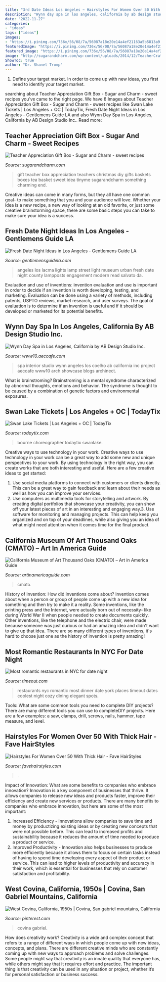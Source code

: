 ```yaml
---
title: "3rd Date Ideas Los Angeles ~ Hairstyles For Women Over 50 With Thick Hair"
description: "Wynn day spa in los angeles, california by ab design studio inc."
date: "2022-11-27"
categories:
- "ideas"
tags: ["ideas"]
images:
- "https://i.pinimg.com/736x/56/08/7a/56087a18e20e14a4ef21163a5b5813a9.jpg"
featuredImage: "https://i.pinimg.com/736x/56/08/7a/56087a18e20e14a4ef21163a5b5813a9.jpg"
featured_image: "https://i.pinimg.com/736x/56/08/7a/56087a18e20e14a4ef21163a5b5813a9.jpg"
image: "http://sugarandcharm.com/wp-content/uploads/2014/12/TeacherCrates-1.jpg"
ShowToc: true
author: "Dr. Shanel Tromp"
---
```



1. Define your target market. In order to come up with new ideas, you first need to identify your target market.

	

		
searching about Teacher Appreciation Gift Box - Sugar and Charm - sweet recipes you've came to the right page. We have 8 Images about Teacher Appreciation Gift Box - Sugar and Charm - sweet recipes like Swan Lake Tickets | Los Angeles + OC | TodayTix, Fresh Date Night Ideas in Los Angeles - Gentlemens Guide LA and also Wynn Day Spa in Los Angeles, California by AB Design Studio Inc.. Read more:
		
    
## Teacher Appreciation Gift Box - Sugar And Charm - Sweet Recipes

<img loading=lazy src="http://sugarandcharm.com/wp-content/uploads/2014/12/TeacherCrates-1.jpg" onerror="this.onerror=null;this.src='https://tse2.mm.bing.net/th?id=OIP.sf8irk7ph3zqYXOK1bzMNgHaLH&amp;pid=15.1';" alt="Teacher Appreciation Gift Box - Sugar and Charm - sweet recipes">

_Source: sugarandcharm.com_

>gift teacher box appreciation teachers christmas diy gifts baskets boxes tea basket sweet idea tinyme sugarandcharm something charming end. 

	

Creative ideas can come in many forms, but they all have one common goal- to make something that you and your audience will love. Whether your idea is a new recipe, a new way of looking at an old favorite, or just some creative brainstorming space, there are some basic steps you can take to make sure your idea is a success.

    
## Fresh Date Night Ideas In Los Angeles - Gentlemens Guide LA

<img loading=lazy src="http://www.gentlemensguidela.com/wp-content/uploads/2015/09/LACMA-urban-lights.jpg" onerror="this.onerror=null;this.src='https://tse1.mm.bing.net/th?id=OIP.n2BWOQw2v_4cwZghy6pAkgHaJ4&amp;pid=15.1';" alt="Fresh Date Night Ideas in Los Angeles - Gentlemens Guide LA">

_Source: gentlemensguidela.com_

>angeles los lacma lights lamp street light museum urban fresh date night county lampposts engagement modern read salvato da. 

	

Evaluation and use of inventions:
invention evaluation and use is important in order to decide if an invention is worth developing, testing, and marketing. Evaluation can be done using a variety of methods, including patents, USPTO reviews, market research, and user surveys. The goal of evaluation is to determine if an invention is useful and if it should be developed or marketed for its potential benefits.

    
## Wynn Day Spa In Los Angeles, California By AB Design Studio Inc.

<img loading=lazy src="https://www10.aeccafe.com/blogs/arch-showcase/files/2012/03/Coelho_100718_4820.jpg" onerror="this.onerror=null;this.src='https://tse4.mm.bing.net/th?id=OIP.ULw742EJnjOPGEOZdLbG5QHaE8&amp;pid=15.1';" alt="Wynn Day Spa in Los Angeles, California by AB Design Studio Inc.">

_Source: www10.aeccafe.com_

>spa interior studio wynn angeles los coelho ab california inc project aeccafe www10 arch showcase blogs archinect. 

	

What is brainstroming?
Brainstroming is a mental syndrome characterized by abnormal thoughts, emotions and behavior. The syndrome is thought to be caused by a combination of genetic factors and environmental exposures.

    
## Swan Lake Tickets | Los Angeles + OC | TodayTix

<img loading=lazy src="https://todaytix.imgix.net/prod_1574356502495_SL5.png" onerror="this.onerror=null;this.src='https://tse4.mm.bing.net/th?id=OIP.yigrldRxMJRq25NCCOtzjwHaFj&amp;pid=15.1';" alt="Swan Lake Tickets | Los Angeles + OC | TodayTix">

_Source: todaytix.com_

>bourne choreographer todaytix swanlake. 

	

Creative ways to use technology in your work.
Creative ways to use technology in your work can be a great way to add some new and unique perspectives to your work. By using technology in the right way, you can create works that are both interesting and useful. Here are a few creative ideas to get started: 
1. Use social media platforms to connect with customers or clients directly. This can be a great way to gain feedback and learn about their needs as well as how you can improve your services.
2. Use computers as multimedia tools for storytelling and artwork. By creating digital portfolios that showcase your creativity, you can show off your latest pieces of art in an interesting and engaging way.3. Use software for monitoring and managing projects. This can help keep you organized and on top of your deadlines, while also giving you an idea of what might need attention when it comes time for the final product.
    
## California Museum Of Art Thousand Oaks (CMATO) – Art In America Guide

<img loading=lazy src="https://artinamericaguide.com/wp-content/uploads/job-manager-uploads/main_image/2018/12/IMG_6227-1-1594x800.jpeg" onerror="this.onerror=null;this.src='https://tse3.mm.bing.net/th?id=OIP.sr-P28o7k0y9pUfzjfsmYAHaDt&amp;pid=15.1';" alt="California Museum of Art Thousand Oaks (CMATO) – Art in America Guide">

_Source: artinamericaguide.com_

>cmato. 

	

History of Invention: How did inventions come about?
Invention comes about when a person or group of people come up with a new idea for something and then try to make it a reality. Some inventions, like the printing press and the Internet, were actually born out of necessity- like during World War II when people needed to create documents quickly. Other inventions, like the telephone and the electric chair, were made because someone was just curious or had an amazing idea and didn't want to give up that idea. There are so many different types of inventions, it's hard to choose just one as the history of invention is pretty amazing!

    
## Most Romantic Restaurants In NYC For Date Night

<img loading=lazy src="https://media.timeout.com/images/103011302/image.jpg" onerror="this.onerror=null;this.src='https://tse4.mm.bing.net/th?id=OIP.j-disjSvQT9wqZmBOvROhQHaE7&amp;pid=15.1';" alt="Most romantic restaurants in NYC for date night">

_Source: timeout.com_

>restaurants nyc romantic most dinner date york places timeout dates coolest night cozy dining elegant spots. 

	

Tools: What are some common tools you need to complete DIY projects?
There are many different tools you can use to completeDIY projects. Here are a few examples: a saw, clamps, drill, screws, nails, hammer, tape measure, and level.

    
## Hairstyles For Women Over 50 With Thick Hair - Fave HairStyles

<img loading=lazy src="https://i2.wp.com/favehairstyles.com/wp-content/uploads/2016/01/Hairstyles-For-Women-Over-50-With-Thick-Hair-30.jpg?resize=474%2C501" onerror="this.onerror=null;this.src='https://tse1.mm.bing.net/th?id=OIP.w-XdEqxjiwNDk2VMMi2IwgAAAA&amp;pid=15.1';" alt="Hairstyles For Women Over 50 With Thick Hair - Fave HairStyles">

_Source: favehairstyles.com_

>. 

	

Impact of Innovation: What are some benefits to companies who embrace innovation?
Innovation is a key component of businesses that thrive. It allows companies to release new ideas and products faster, improve their efficiency and create new services or products. There are many benefits to companies who embrace innovation, but here are some of the most important: 
1. Increased Efficiency - Innovations allow companies to save time and money by productizing existing ideas or by creating new concepts that were not possible before. This can lead to increased profits and sustainability because it reduces the amount of time needed to produce a product or service. 
2. Improved Productivity - Innovation also helps businesses to produce more efficiently because it allows them to focus on certain tasks instead of having to spend time developing every aspect of their product or service. This can lead to higher levels of productivity and accuracy in their work, which is essential for businesses that rely on customer satisfaction and profitability.

    
## West Covina, California, 1950s | Covina, San Gabriel Mountains, California

<img loading=lazy src="https://i.pinimg.com/736x/56/08/7a/56087a18e20e14a4ef21163a5b5813a9.jpg" onerror="this.onerror=null;this.src='https://tse4.mm.bing.net/th?id=OIP.m3bZ_n2YvnQwjpC1Ar-nbgHaEs&amp;pid=15.1';" alt="West Covina, California, 1950s | Covina, San gabriel mountains, California">

_Source: pinterest.com_

>covina gabriel. 

	

How does creativity work?
Creativity is a wide and complex concept that refers to a range of different ways in which people come up with new ideas, concepts, and plans. There are different creative minds who are constantly coming up with new ways to approach problems and solve challenges. Some people might say that creativity is an innate quality that everyone has, while others might say that it requires effort and practice. The important thing is that creativity can be used in any situation or project, whether it’s for personal satisfaction or business success.

